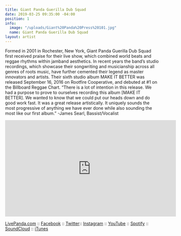 ```yaml
---
title: Giant Panda Guerilla Dub Squad
date: 2019-03-25 09:35:00 -04:00
position: 1
info:
  image: "/uploads/Giant%20Panda%20Press%20101.jpg"
  name: Giant Panda Guerilla Dub Squad
layout: artist
---
```


Formed in 2001 in Rochester, New York, Giant Panda Guerilla Dub Squad first received praise for their live show, which combined world beats and reggae rhythms within jamband aesthetics. In recent years the band’s studio recordings, which showcase their songwriting and musicianship across all genres of roots music, have further cemented their legend as master innovators and artists. Their sixth studio album MAKE IT BETTER was released September 16, 2016 on Rootfire Cooperative, and debuted at #1 on the Billboard Reggae Chart. “There is a lot of intention in this release. We had a purpose to prove to ourselves recording this album \[MAKE IT BETTER\]. We wanted to know that we could put our heads down and do good work fast. It was a great release artistically. It uniquely sounds the most progressive of anything we have ever done while also sounding the most like our first album.” -James Searl, Bassist/Vocalist

<iframe width="560" height="315" src="https://www.youtube.com/embed/PjuIvOQ2yJ0" frameborder="0" allow="accelerometer; autoplay; encrypted-media; gyroscope; picture-in-picture" allowfullscreen></iframe>


[LivePanda.com](http://livepanda.com/) :: [Facebook](https://www.facebook.com/giantpandadub) :: [Twitter](https://twitter.com/giantpandadub):: [Instagram](https://www.instagram.com/giantpandadub/) :: [YouTube](https://www.youtube.com/user/giantpandadub) :: [Spotify](http://smarturl.it/mblgo3) :: [SoundCloud](http://ow.ly/GtxS306hdmF) :: [iTunes](http://smarturl.it/z7hp63)





